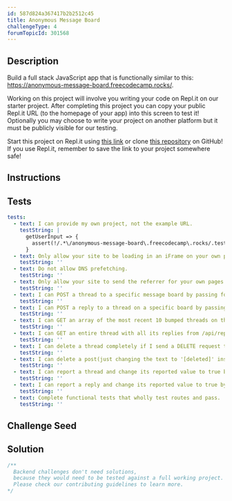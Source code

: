 ```yaml
---
id: 587d824a367417b2b2512c45
title: Anonymous Message Board
challengeType: 4
forumTopicId: 301568
---
```


## Description

<section id='description'>

Build a full stack JavaScript app that is functionally similar to this: <https://anonymous-message-board.freecodecamp.rocks/>.

Working on this project will involve you writing your code on Repl.it on our starter project. After completing this project you can copy your public Repl.it URL (to the homepage of your app) into this screen to test it! Optionally you may choose to write your project on another platform but it must be publicly visible for our testing.

Start this project on Repl.it using [this link](https://repl.it/github/freeCodeCamp/boilerplate-project-messageboard) or clone [this repository](https://github.com/freeCodeCamp/boilerplate-project-messageboard/) on GitHub! If you use Repl.it, remember to save the link to your project somewhere safe!

</section>

## Instructions

<section id='instructions'>

</section>

## Tests

<section id='tests'>

```yml
tests:
  - text: I can provide my own project, not the example URL.
    testString: |
      getUserInput => {
        assert(!/.*\/anonymous-message-board\.freecodecamp\.rocks/.test(getUserInput('url')));
      }
  - text: Only allow your site to be loading in an iFrame on your own pages.
    testString: ''
  - text: Do not allow DNS prefetching.
    testString: ''
  - text: Only allow your site to send the referrer for your own pages.
    testString: ''
  - text: I can POST a thread to a specific message board by passing form data text and deletepassword\_ to /api/threads/{board}.(Recommend res.redirect to board page /b/{board}) Saved will be at least \_id, text, createdon\_(date&time), bumpedon\_(date&time, starts same as created\_on), reported(boolean), deletepassword\_, & replies(array).
    testString: ''
  - text: I can POST a reply to a thread on a specific board by passing form data text, deletepassword\_, & threadid\_ to /api/replies/{board} and it will also update the bumped\_on date to the comments date.(Recommend res.redirect to thread page /b/{board}/{thread\_id}) In the thread's replies array will be saved \_id, text, createdon\_, deletepassword\_, & reported.
    testString: ''
  - text: I can GET an array of the most recent 10 bumped threads on the board with only the most recent 3 replies each from /api/threads/{board}. The reported and deletepasswords\_ fields will not be sent to the client.
    testString: ''
  - text: I can GET an entire thread with all its replies from /api/replies/{board}?thread\_id={thread\_id}. Also hiding the same fields the client should be see.
    testString: ''
  - text: I can delete a thread completely if I send a DELETE request to /api/threads/{board} and pass along the threadid\_ & deletepassword\_. (Text response will be 'incorrect password' or 'success')
    testString: ''
  - text: I can delete a post(just changing the text to '[deleted]' instead of removing completely like a thread) if I send a DELETE request to /api/replies/{board} and pass along the threadid\_, replyid\_, & deletepassword\_. (Text response will be 'incorrect password' or 'success')
    testString: ''
  - text: I can report a thread and change its reported value to true by sending a PUT request to /api/threads/{board} and pass along the threadid\_. (Text response will be 'success')
    testString: ''
  - text: I can report a reply and change its reported value to true by sending a PUT request to /api/replies/{board} and pass along the threadid\_ & replyid\_. (Text response will be 'success')
    testString: ''
  - text: Complete functional tests that wholly test routes and pass.
    testString: ''

```

</section>

## Challenge Seed

<section id='challengeSeed'>

</section>

## Solution

<section id='solution'>

```js
/**
  Backend challenges don't need solutions, 
  because they would need to be tested against a full working project. 
  Please check our contributing guidelines to learn more.
*/
```

</section>
